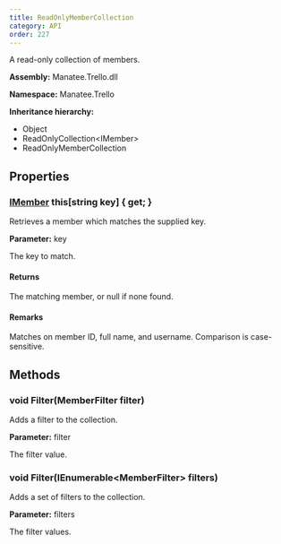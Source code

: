 ```yaml
---
title: ReadOnlyMemberCollection
category: API
order: 227
---
```


A read-only collection of members.

**Assembly:** Manatee.Trello.dll

**Namespace:** Manatee.Trello

**Inheritance hierarchy:**

- Object
- ReadOnlyCollection&lt;IMember&gt;
- ReadOnlyMemberCollection

## Properties

### [IMember](../IMember#imember) this[string key] { get; }

Retrieves a member which matches the supplied key.

**Parameter:** key

The key to match.

#### Returns

The matching member, or null if none found.

#### Remarks

Matches on member ID, full name, and username. Comparison is case-sensitive.

## Methods

### void Filter(MemberFilter filter)

Adds a filter to the collection.

**Parameter:** filter

The filter value.

### void Filter(IEnumerable&lt;MemberFilter&gt; filters)

Adds a set of filters to the collection.

**Parameter:** filters

The filter values.

